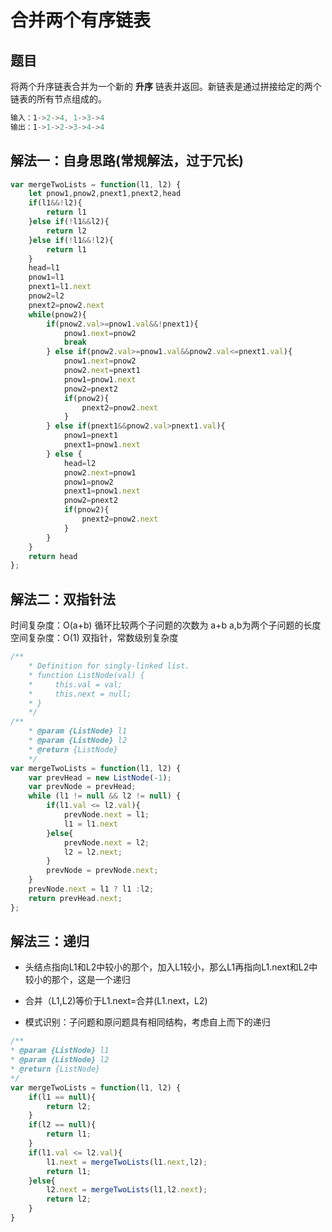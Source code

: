 # 合并两个有序链表

## 题目

将两个升序链表合并为一个新的 **升序** 链表并返回。新链表是通过拼接给定的两个链表的所有节点组成的。 

```javascript
输入：1->2->4, 1->3->4
输出：1->1->2->3->4->4
```

## 解法一：自身思路(常规解法，过于冗长)

```javascript
var mergeTwoLists = function(l1, l2) {
    let pnow1,pnow2,pnext1,pnext2,head
    if(l1&&!l2){
        return l1
    }else if(!l1&&l2){
        return l2
    }else if(!l1&&!l2){
        return l1
    }
    head=l1
    pnow1=l1
    pnext1=l1.next
    pnow2=l2
    pnext2=pnow2.next
    while(pnow2){
        if(pnow2.val>=pnow1.val&&!pnext1){
            pnow1.next=pnow2
            break            
        } else if(pnow2.val>=pnow1.val&&pnow2.val<=pnext1.val){
            pnow1.next=pnow2
            pnow2.next=pnext1
            pnow1=pnow1.next
            pnow2=pnext2
            if(pnow2){
                pnext2=pnow2.next
            }
        } else if(pnext1&&pnow2.val>pnext1.val){
            pnow1=pnext1
            pnext1=pnow1.next
        } else {
            head=l2
            pnow2.next=pnow1
            pnow1=pnow2
            pnext1=pnow1.next
            pnow2=pnext2
            if(pnow2){
                pnext2=pnow2.next
            }
        }
    }
    return head
};
```

## 解法二：双指针法

时间复杂度：O(a+b) 循环比较两个子问题的次数为 a+b a,b为两个子问题的长度
空间复杂度：O(1) 双指针，常数级别复杂度

```javascript
/**
    * Definition for singly-linked list.
    * function ListNode(val) {
    *     this.val = val;
    *     this.next = null;
    * }
    */
/**
    * @param {ListNode} l1
    * @param {ListNode} l2
    * @return {ListNode}
    */
var mergeTwoLists = function(l1, l2) {
    var prevHead = new ListNode(-1);
    var prevNode = prevHead;
    while (l1 != null && l2 != null) {
        if(l1.val <= l2.val){
            prevNode.next = l1; 
            l1 = l1.next
        }else{
            prevNode.next = l2;
            l2 = l2.next;
        }
        prevNode = prevNode.next;
    }
    prevNode.next = l1 ? l1 :l2;
    return prevHead.next;
};
```

## 解法三：递归

- 头结点指向L1和L2中较小的那个，加入L1较小，那么L1再指向L1.next和L2中较小的那个，这是一个递归

- 合并（L1,L2)等价于L1.next=合并(L1.next，L2)

- 模式识别：子问题和原问题具有相同结构，考虑自上而下的递归

```javascript
/**
* @param {ListNode} l1
* @param {ListNode} l2
* @return {ListNode}
*/
var mergeTwoLists = function(l1, l2) {
    if(l1 == null){
        return l2;
    }
    if(l2 == null){
        return l1;
    }
    if(l1.val <= l2.val){
        l1.next = mergeTwoLists(l1.next,l2);
        return l1;
    }else{
        l2.next = mergeTwoLists(l1,l2.next);
        return l2;
    }
}
```

